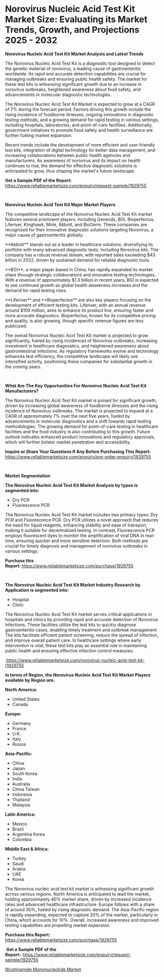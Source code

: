 <p><h1>Norovirus Nucleic Acid Test Kit Market Size: Evaluating its Market Trends, Growth, and Projections 2025 - 2032</h1></p><p><strong>Norovirus Nucleic Acid Test Kit Market Analysis and Latest Trends</strong></p>
<p><p>The Norovirus Nucleic Acid Test Kit is a diagnostic tool designed to detect the genetic material of norovirus, a leading cause of gastroenteritis worldwide. Its rapid and accurate detection capabilities are crucial for managing outbreaks and ensuring public health safety. The market for these test kits is witnessing significant growth due to an increase in norovirus outbreaks, heightened awareness about food safety, and advancements in molecular diagnostic technologies.</p><p>The Norovirus Nucleic Acid Test Kit Market is expected to grow at a CAGR of 7% during the forecast period. Factors driving this growth include the rising incidence of foodborne illnesses, ongoing innovations in diagnostic testing methods, and a growing demand for rapid testing in various settings, including hospitals, laboratories, and point-of-care facilities. Additionally, government initiatives to promote food safety and health surveillance are further fueling market expansion.</p><p>Recent trends include the development of more efficient and user-friendly test kits, integration of digital technology for better data management, and increasing collaborations between public health agencies and manufacturers. As awareness of norovirus and its impact on health continues to rise, the demand for effective diagnostic solutions is anticipated to grow, thus shaping the market's future landscape.</p></p>
<p><strong>Get a Sample PDF of the Report:&nbsp;</strong> <a href="https://www.reliablemarketsize.com/enquiry/request-sample/1929755?utm_campaign=1131&utm_medium=2&utm_source=Github&utm_content=ia&utm_term=16012025&utm_id=norovirus-nucleic-acid-test-kit">https://www.reliablemarketsize.com/enquiry/request-sample/1929755</a></p>
<p>&nbsp;</p>
<p><strong>Norovirus Nucleic Acid Test Kit Major Market Players</strong></p>
<p><p>The competitive landscape of the Norovirus Nucleic Acid Test Kit market features several prominent players, including Geneodx, BGI, Bioperfectus, Liferiver, Kinghawk, Mole, Abbott, and BioGerm. These companies are recognized for their innovative diagnostic solutions targeting Norovirus, a major cause of gastroenteritis globally.</p><p>**Abbott** stands out as a leader in healthcare solutions, diversifying its portfolio with many advanced diagnostic tests, including Norovirus kits. The company has a robust revenue stream, with reported sales exceeding $43 billion in 2022, driven by sustained demand for reliable diagnostic tools.</p><p>**BGI**, a major player based in China, has rapidly expanded its market share through strategic collaborations and innovative testing technologies. With a revenue of approximately $1.3 billion in recent years, BGI is expected to see continued growth as global health awareness increases and the demand for rapid testing rises.</p><p>**Liferiver** and **Bioperfectus** are also key players focusing on the development of efficient testing kits. Liferiver, with an annual revenue around $100 million, aims to enhance its product line, ensuring faster and more accurate diagnostics. Bioperfectus, known for its competitive pricing and quality, is also growing, though specific revenue figures are less publicized.</p><p>The overall Norovirus Nucleic Acid Test Kit market is projected to grow significantly, fueled by rising incidences of Norovirus outbreaks, increasing investment in healthcare diagnostics, and heightened awareness about gastrointestinal infections. As regulatory frameworks evolve and technology enhances test efficiency, the competitive landscape will likely see intensified activity, positioning these companies for substantial growth in the coming years.</p></p>
<p>&nbsp;</p>
<p><strong>What Are The Key Opportunities For Norovirus Nucleic Acid Test Kit Manufacturers?</strong></p>
<p><p>The Norovirus Nucleic Acid Test Kit market is poised for significant growth, driven by increasing global awareness of foodborne illnesses and the rising incidence of Norovirus outbreaks. The market is projected to expand at a CAGR of approximately 7% over the next five years, fueled by advancements in molecular diagnostics and a shift towards rapid testing methodologies. The growing demand for point-of-care testing in healthcare facilities and the food industry is also contributing to this growth. Future outlook indicates enhanced product innovations and regulatory approvals, which will further bolster market penetration and accessibility.</p></p>
<p><strong>Inquire or Share Your Questions If Any Before Purchasing This Report:</strong> <a href="https://www.reliablemarketsize.com/enquiry/pre-order-enquiry/1929755?utm_campaign=1131&utm_medium=2&utm_source=Github&utm_content=ia&utm_term=16012025&utm_id=norovirus-nucleic-acid-test-kit">https://www.reliablemarketsize.com/enquiry/pre-order-enquiry/1929755</a></p>
<p>&nbsp;</p>
<p><strong>Market Segmentation</strong></p>
<p><strong>The Norovirus Nucleic Acid Test Kit Market Analysis by types is segmented into:</strong></p>
<p><ul><li>Dry PCR</li><li>Fluorescence PCR</li></ul></p>
<p><p>The Norovirus Nucleic Acid Test Kit market includes two primary types: Dry PCR and Fluorescence PCR. Dry PCR utilizes a novel approach that reduces the need for liquid reagents, enhancing stability and ease of transport, making it suitable for decentralized testing. In contrast, Fluorescence PCR employs fluorescent dyes to monitor the amplification of viral DNA in real-time, ensuring quicker and more sensitive detection. Both methods are crucial for timely diagnosis and management of norovirus outbreaks in various settings.</p></p>
<p><strong>Purchase this Report:&nbsp;</strong><a href="https://www.reliablemarketsize.com/purchase/1929755?utm_campaign=1131&utm_medium=2&utm_source=Github&utm_content=ia&utm_term=16012025&utm_id=norovirus-nucleic-acid-test-kit">https://www.reliablemarketsize.com/purchase/1929755</a></p>
<p>&nbsp;</p>
<p><strong>The Norovirus Nucleic Acid Test Kit Market Industry Research by Application is segmented into:</strong></p>
<p><ul><li>Hospital</li><li>Clinic</li></ul></p>
<p><p>The Norovirus Nucleic Acid Test Kit market serves critical applications in hospitals and clinics by providing rapid and accurate detection of Norovirus infections. These facilities utilize the test kits to quickly diagnose gastroenteritis cases, enabling timely treatment and outbreak management. The kits facilitate efficient patient screening, reduce the spread of infection, and improve overall patient care. In healthcare settings where early intervention is vital, these test kits play an essential role in maintaining public health and ensuring effective infection control measures.</p></p>
<p><a href="https://www.reliablemarketsize.com/norovirus-nucleic-acid-test-kit-r1929755?utm_campaign=1131&utm_medium=2&utm_source=Github&utm_content=ia&utm_term=16012025&utm_id=norovirus-nucleic-acid-test-kit">&nbsp;https://www.reliablemarketsize.com/norovirus-nucleic-acid-test-kit-r1929755</a></p>
<p><strong>In terms of Region, the Norovirus Nucleic Acid Test Kit Market Players available by Region are:</strong></p>
<p>
    <p> <strong> North America: </strong>
        <ul>
            <li>United States</li>
            <li>Canada</li>
        </ul>
        </p> 
    <p> <strong> Europe: </strong>
        <ul>
            <li>Germany</li>
            <li>France</li>
            <li>U.K.</li>
            <li>Italy</li>
            <li>Russia</li>
        </ul>
        </p> 
    <p> <strong> Asia-Pacific: </strong>
        <ul>
            <li>China</li>
            <li>Japan</li>
            <li>South Korea</li>
            <li>India</li>
            <li>Australia</li>
            <li>China Taiwan</li>
            <li>Indonesia</li>
            <li>Thailand</li>
            <li>Malaysia</li>
        </ul>
        </p> 
    <p> <strong> Latin America: </strong>
        <ul>
            <li>Mexico</li>
            <li>Brazil</li>
            <li>Argentina Korea</li>
            <li>Colombia</li>
        </ul>
        </p> 
    <p> <strong> Middle East & Africa: </strong>
        <ul>
            <li>Turkey</li>
            <li>Saudi</li>
            <li>Arabia</li>
            <li>UAE</li>
            <li>Korea</li>
        </ul>
    </p>
    </p>
<p><p>The Norovirus nucleic acid test kit market is witnessing significant growth across various regions. North America is anticipated to lead the market, holding approximately 40% market share, driven by increased incidence rates and advanced healthcare infrastructure. Europe follows with a share of around 30%, fueled by rising diagnostic demand. The Asia-Pacific region is rapidly expanding, expected to capture 20% of the market, particularly in China, which accounts for 10%. Overall, increased awareness and improved testing capabilities are propelling market expansion.</p></p>
<p><strong>Purchase this Report: </strong><a href="https://www.reliablemarketsize.com/purchase/1929755?utm_campaign=1131&utm_medium=2&utm_source=Github&utm_content=ia&utm_term=16012025&utm_id=norovirus-nucleic-acid-test-kit">https://www.reliablemarketsize.com/purchase/1929755</a></p>
<p>&nbsp;<strong>Get a Sample PDF of the Report:&nbsp;&nbsp;</strong><a href="https://www.reliablemarketsize.com/enquiry/request-sample/1929755?utm_campaign=1131&utm_medium=2&utm_source=Github&utm_content=ia&utm_term=16012025&utm_id=norovirus-nucleic-acid-test-kit">https://www.reliablemarketsize.com/enquiry/request-sample/1929755</a></p>
<p><strong></strong></p>
<p><p><a href="https://github.com/CliffMedina6/Market-Research-Report-List-7/blob/main/nicotinamide-mononucleotide-market.md?utm_campaign=1131&utm_medium=2&utm_source=Github&utm_content=ia&utm_term=16012025&utm_id=norovirus-nucleic-acid-test-kit">Nicotinamide Mononucleotide Market</a></p></p>